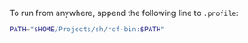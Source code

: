 
To run from anywhere, append the following line to `.profile`:

```sh
PATH="$HOME/Projects/sh/rcf-bin:$PATH"
```

